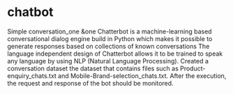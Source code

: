 # chatbot
Simple conversation_one &amp;one
Chatterbot is a machine-learning based conversational dialog engine
build in Python which makes it possible to generate responses based
on collections of known conversations
The language independent design of Chatterbot allows it to be trained
to speak any language by using NLP (Natural Language Processing).
Created a conversation dataset the dataset that contains files such as
Product-enquiry_chats.txt and Mobile-Brand-selection_chats.txt.
After the execution, the request and response of the bot should be
monitored.
